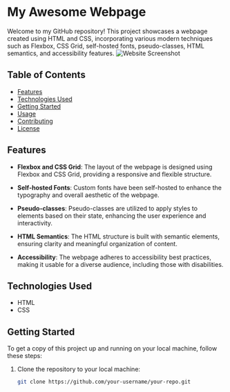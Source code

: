 # My Awesome Webpage

Welcome to my GitHub repository! This project showcases a webpage created using HTML and CSS, incorporating various modern techniques such as Flexbox, CSS Grid, self-hosted fonts, pseudo-classes, HTML semantics, and accessibility features.
![Website Screenshot]([https://example.com/path/to/screenshot.png](https://images.pexels.com/photos/16564261/pexels-photo-16564261/free-photo-of-chatgpt-webpage-open-on-smartphone.jpeg?auto=compress&cs=tinysrgb&w=600))
## Table of Contents

- [Features](#features)
- [Technologies Used](#technologies-used)
- [Getting Started](#getting-started)
- [Usage](#usage)
- [Contributing](#contributing)
- [License](#license)

## Features

- **Flexbox and CSS Grid**: The layout of the webpage is designed using Flexbox and CSS Grid, providing a responsive and flexible structure.

- **Self-hosted Fonts**: Custom fonts have been self-hosted to enhance the typography and overall aesthetic of the webpage.

- **Pseudo-classes**: Pseudo-classes are utilized to apply styles to elements based on their state, enhancing the user experience and interactivity.

- **HTML Semantics**: The HTML structure is built with semantic elements, ensuring clarity and meaningful organization of content.

- **Accessibility**: The webpage adheres to accessibility best practices, making it usable for a diverse audience, including those with disabilities.

## Technologies Used

- HTML
- CSS

## Getting Started

To get a copy of this project up and running on your local machine, follow these steps:

1. Clone the repository to your local machine:

   ```bash
   git clone https://github.com/your-username/your-repo.git
